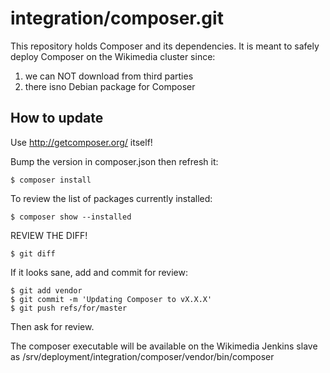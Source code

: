 # integration/composer.git

This repository holds Composer and its dependencies. It is meant to safely
deploy Composer on the Wikimedia cluster since:

1) we can NOT download from third parties
2) there isno Debian package for Composer

## How to update

Use http://getcomposer.org/ itself!

Bump the version in composer.json then refresh it:

    $ composer install

To review the list of packages currently installed:

    $ composer show --installed

REVIEW THE DIFF!

    $ git diff

If it looks sane, add and commit for review:

    $ git add vendor
    $ git commit -m 'Updating Composer to vX.X.X'
    $ git push refs/for/master

Then ask for review.

The composer executable will be available on the Wikimedia Jenkins slave as
/srv/deployment/integration/composer/vendor/bin/composer
